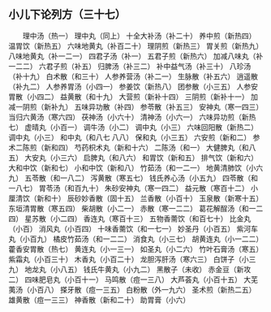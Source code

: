 ## 小儿下论列方（三十七）


&emsp;&emsp;理中汤（热一） 理中丸（同上） 十全大补汤（补二十） 养中煎（新热四） 温胃饮（新热五） 六味地黄丸（补百二十） 理阴煎（新热三） 胃关煎（新热九） 八味地黄丸（补一二一） 四君子汤（补一） 五君子煎（新热六） 加减八味丸（补一二二） 六君子煎（补五） 归脾汤（补三二） 补中益气汤（补三十） 八珍汤（补十九） 白术散（和三十） 人参养营汤（补二一） 生脉散（补五六） 逍遥散（补九二） 人参养胃汤（小四一） 参姜饮（新热八） 团参散（小三五） 人参安胃散（小四二） 益黄散（和十九） 大营煎（新补十四） 三阴煎（新补十一） 加减一阴煎（新补九） 五味异功散（补四） 参苓散（补五三） 安神丸（寒一四三） 当归六黄汤（寒六四） 茯神汤（小六十） 清神汤（小六一） 六味异功煎（新热七） 虚晴丸（小百一） 调牛汤（小二） 调中丸（小三） 六味回阳散（新热二） 调中丸（小三） 和中丸（和八七 八八） 保和丸（小三五） 六安煎（新和二） 参术二陈煎（新和四） 芍药枳术丸（新和十六） 二陈汤（和一） 大健脾丸（和八五） 大安丸（小三六） 启脾丸（和八六） 和胃饮（新和五） 排气饮（新和六） 大和中饮（新和七） 小和中饮（新和八） 竹茹汤（和一二一） 地黄清肺饮（小六九） 五苓散（和一八二） 泻黄散（寒五七） 钱氏养心汤（小五九） 四苓散（和一八七） 胃苓汤（和百九十） 朱砂安神丸（寒一四二） 益元散（寒百十二） 小厘清饮（新和十） 辰砂妙香散（固十五） 兰香散（小百十） 玉泉散（新寒十五） 东垣清胃散（寒五四） 柴胡散（小二一） 赤散（寒一二二） 葛花解酲汤（和一二四） 星苏散（小二四） 香连丸（寒百十三） 五物香薷饮（和百七十） 比金丸（小百） 消风丸（小百四） 十味香薷饮（和一七一） 妙圣丹（小百五） 紫河车丸（小百九） 橘皮竹茹汤（和一二二） 消食丸（小三七） 胡黄连丸（小一二二） 藿香安胃散（热七） 黄连丸（小一三一） 如圣丸（小二六） 竹叶石膏汤（寒五） 紫霜丸（小百三十） 木香丸（小百二十） 龙胆泻肝汤（寒六三） 白饼子（小三九） 地龙丸（小八五） 钱氏牛黄丸（小九二） 黑散子（未收） 赤金豆（新攻二） 四味肥皂丸（小百十一） 马鸣散（痘一三八） 大芦荟丸（小百十五） 大芜荑汤（小百八） 搽牙散（痘一三五） 白粉散（外一九六） 圣术煎（新热二五） 雄黄散（痘一三三） 神香散（新和二十） 助胃膏（小六）

